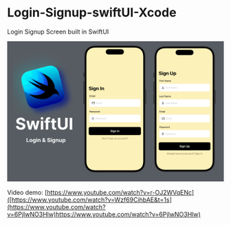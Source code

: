 # Login-Signup-swiftUI-Xcode

Login Signup Screen built in SwiftUI 

![Project Demo](https://github.com/sudheersuri/Login-Signup-SwiftUI-Xcode/blob/main/demo.png)

Video demo:
[https://www.youtube.com/watch?v=r-OJ2WVqENc]([https://www.youtube.com/watch?v=Wzf69CihbAE&t=1s](https://www.youtube.com/watch?v=6PjIwNO3Hlw)https://www.youtube.com/watch?v=6PjIwNO3Hlw)
